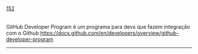 [152](https://github.com/guilhermeprokisch/guilherme/issues/152) 
###### 

GitHub Developer Program é um programa para devs que fazem integração com o Github https://docs.github.com/en/developers/overview/github-developer-program



-------------------------------------------------------------------------------


